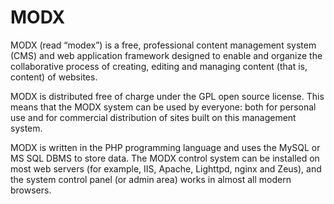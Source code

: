 # MODX
MODX (read “modex”) is a free, professional content management system (CMS) and web application framework designed to enable and organize the collaborative process of creating, editing and managing content (that is, content) of websites.

MODX is distributed free of charge under the GPL open source license. This means that the MODX system can be used by everyone: both for personal use and for commercial distribution of sites built on this management system.

MODX is written in the PHP programming language and uses the MySQL or MS SQL DBMS to store data. The MODX control system can be installed on most web servers (for example, IIS, Apache, Lighttpd, nginx and Zeus), and the system control panel (or admin area) works in almost all modern browsers.
